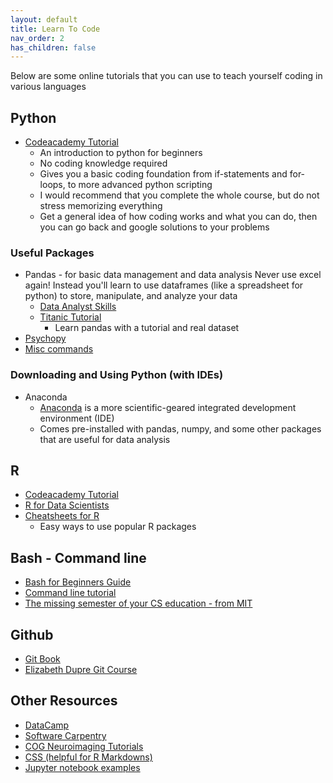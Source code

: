 ```yaml
---
layout: default
title: Learn To Code
nav_order: 2
has_children: false
---
```


Below are some online tutorials that you can use to teach yourself coding in various languages

## Python
- [Codeacademy Tutorial](https://www.codecademy.com/learn/learn-python)
    - An introduction to python for beginners
    - No coding knowledge required
    - Gives you a basic coding foundation from if-statements and for-loops, to more advanced python scripting
    - I would recommend that you complete the whole course, but do not stress memorizing everything
    - Get a general idea of how coding works and what you can do, then you can go back and google solutions to your problems   

### Useful Packages
- Pandas - for basic data management and data analysis
Never use excel again! Instead you'll learn to use dataframes (like a spreadsheet for python) to store, manipulate,
and analyze your data
    - [Data Analyst Skills](https://www.dataquest.io/path/data-analyst)
    - [Titanic Tutorial](https://www.kaggle.com/startupsci/titanic-data-science-solutions)
        - Learn pandas with a tutorial and real dataset
- [Psychopy](http://www.psychopy.org/documentation.html)
- [Misc commands](https://nbviewer.jupyter.org/github/chiphuyen/python-is-cool/blob/master/cool-python-tips.ipynb)

### Downloading and Using Python (with IDEs)
- Anaconda
    - [Anaconda](https://docs.anaconda.com/anaconda/) is a more scientific-geared integrated development environment (IDE)
    - Comes pre-installed with pandas, numpy, and some other packages that are useful for data analysis 

## R
- [Codeacademy Tutorial](https://www.codecademy.com/learn/learn-r)
- [R for Data Scientists](https://r4ds.had.co.nz/)
- [Cheatsheets for R](https://rstudio.com/resources/cheatsheets/)
    - Easy ways to use popular R packages


## Bash - Command line
- [Bash for Beginners Guide](http://tldp.org/LDP/Bash-Beginners-Guide/html/index.html)
- [Command line tutorial](https://linuxjourney.com/lesson/the-shell)
- [The missing semester of your CS education - from MIT](https://missing.csail.mit.edu/)


## Github
- [Git Book](https://git-scm.com/book/en/v2)
- [Elizabeth Dupre Git Course](https://elizabeth-dupre.com/git-course/)


## Other Resources
- [DataCamp](https://www.datacamp.com/onboarding)
- [Software Carpentry](https://www.software-carpentry.org/)
- [COG Neuroimaging Tutorials](https://github.com/TU-Coding-Outreach-Group/Tutorials/blob/master/Neuroimaging.md)
- [CSS (helpful for R Markdowns)](https://www.w3schools.com/css/default.asp)
- [Jupyter notebook examples](https://github.com/jupyter/jupyter/wiki/A-gallery-of-interesting-Jupyter-Notebooks#social-data)

